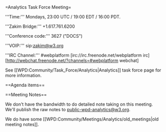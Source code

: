 =Analytics Task Force Meeting=

'''Time:''' Mondays, 23:00 UTC / 19:00 EDT / 16:00 PDT. 

'''Zakim Bridge:''' +1.617.761.6200

'''Conference code:''' 3627 ("DOCS") 

'''VOIP:'''  sip:zakim@w3.org

'''IRC Channel:''' #webplatform
[irc://irc.freenode.net/webplatform irc]
[http://webchat.freenode.net/?channels=#webplatform webchat]

See [[WPD:Community/Task_Force/Analytics|Analytics]] task force page for more information.

==Agenda items==

==Meeting Notes==

We don't have the bandwidth to do detailed note taking on this meeting. We'll publish the raw notes to public-wpd-analytics@w3.org.

We do have some [[WPD:Community/Meetings/Analytics/old_meetings|old meeting notes]].